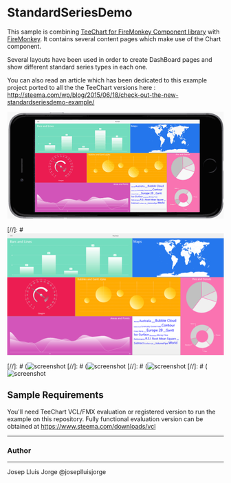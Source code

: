 StandardSeriesDemo
==================

This sample is combining [TeeChart for FireMonkey Component library](https://www.steema.com/product/vcl) with [FireMonkey](https://www.embarcadero.com/products/rad-studio/fm-application-platform). 
It contains several content pages which make use of the Chart component. 

Several layouts have been used in order to create DashBoard pages and show different standard series types in each one.

You can also read an article which has been dedicated to this example project ported to all the the TeeChart versions here :
http://steema.com/wp/blog/2015/06/18/check-out-the-new-standardseriesdemo-example/

![](https://github.com/Steema/TeeChart-FireMonkey-samples/blob/master/StandardSeriesDemo/Screenshots/StandardSeriesDemo-FM-Framed.gif)

[//]: # [![Multiple Custom Axes](https://github.com/Steema/TeeChart-FireMonkey-samples/blob/master/StandardSeriesDemo/Screenshots/image1.png "TeeChart for FireMonkey")](https://github.com/Steema/TeeChart-FireMonkey-samples/blob/master/StandardSeriesDemo/Screenshots/image1tmb.png)

[//]: # (![screenshot](https://github.com/Steema/TeeChart-for-FireMonkey-applications-samples/blob/master/StandardSeriesDemo/Screenshots/StandardSeriesDemo1.PNG?raw=true "TeeChart for FireMonkey")
[//]: # (![screenshot](https://github.com/Steema/TeeChart-for-FireMonkey-applications-samples/blob/master/StandardSeriesDemo/Screenshots/StandardSeriesDemo2.PNG?raw=true "TeeChart for FireMonkey")
[//]: # (![screenshot](https://github.com/Steema/TeeChart-for-FireMonkey-applications-samples/blob/master/StandardSeriesDemo/Screenshots/StandardSeriesDemo3.PNG?raw=true "TeeChart for FireMonkey")
[//]: # (![screenshot](https://github.com/Steema/TeeChart-for-FireMonkey-applications-samples/blob/master/StandardSeriesDemo/Screenshots/StandardSeriesDemo4.PNG?raw=true "TeeChart for FireMonkey") 

## Sample Requirements

You'll need TeeChart VCL/FMX evaluation or registered version to run the example on this repository. Fully functional evaluation version can be obtained at https://www.steema.com/downloads/vcl

---
### Author
------
Josep Lluis Jorge
@joseplluisjorge